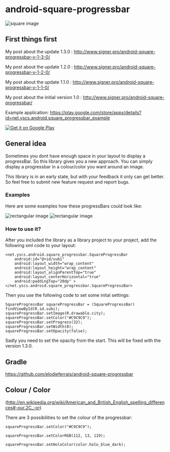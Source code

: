 android-square-progressbar
==========================
![square image](https://googledrive.com/host/0BwESwPCuXtw7eExwSFVLQkR2TTg/IMG_20130811_112751.jpg)
## First things first

My post about the update 1.3.0 : http://www.signer.pro/android-square-progressbar-v-1-3-0/

My post about the update 1.2.0 : http://www.signer.pro/android-square-progressbar-v-1-2-0/

My post about the update 1.1.0 : http://www.signer.pro/android-square-progressbar-v-1-1-0/

My post about the initial version 1.0 : http://www.signer.pro/android-square-progressbar/

Example application: https://play.google.com/store/apps/details?id=net.yscs.android.square_progressbar_example

<a href="https://play.google.com/store/apps/details?id=net.yscs.android.square_progressbar_example">
  <img alt="Get it on Google Play"
       src="https://developer.android.com/images/brand/en_generic_rgb_wo_60.png" />
</a>

## General idea
Sometimes you dont have enough space in your layout to display a progressBar. So this library gives you a new approach. You can simply display a progressbar in a colour/color you want around an image.

This library is in an early state, but with your feedback it only can get better. So feel free to submit new feature request and report bugs.
### Examples
Here are some examples how these progressBars could look like:

![rectangular image](https://googledrive.com/host/0BwESwPCuXtw7eExwSFVLQkR2TTg/newscreen1.png)
![rectangular image](https://googledrive.com/host/0BwESwPCuXtw7eExwSFVLQkR2TTg/newscreen2.png)

### How to use it?

After you included the library as a library project to your project, add the following xml code to your layout:

    <net.yscs.android.square_progressbar.SquareProgressBar
        android:id="@+id/subi"
        android:layout_width="wrap_content"
        android:layout_height="wrap_content"
        android:layout_alignParentTop="true"
        android:layout_centerHorizontal="true"
        android:paddingTop="20dp" >
    </net.yscs.android.square_progressbar.SquareProgressBar>
    
Then you use the following code to set some inital settings:

    SquareProgressBar squareProgressBar = (SquareProgressBar) findViewById(R.id.subi);
    squareProgressBar.setImage(R.drawable.city);
    squareProgressBar.setColor("#C9C9C9");
    squareProgressBar.setProgress(32);
    squareProgressBar.setWidth(8);
    squareProgressBar.setOpacity(false);
    
Sadly you need to set the opacity from the start. This will be fixed with the version 1.3.0.

## Gradle

https://github.com/elodieferrais/android-square-progressbar

## Colour / Color
(http://en.wikipedia.org/wiki/American_and_British_English_spelling_differences#-our.2C_-or)

There are 3 possibilities to set the colour of the progressbar:

    squareProgressBar.setColor("#C9C9C9");
    
    squareProgressBar.setColorRGB(112, 13, 119);
    
    squareProgressBar.setHoloColor(color.holo_blue_dark);
